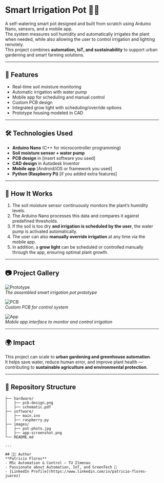 # Smart Irrigation Pot 🌱💧

A self-watering smart pot designed and built from scratch using Arduino Nano, sensors, and a mobile app.  
The system measures soil humidity and automatically irrigates the plant when needed, while also allowing the user to control irrigation and lighting remotely.  
This project combines **automation, IoT, and sustainability** to support urban gardening and smart farming solutions.  

---

## 🚀 Features
- Real-time soil moisture monitoring  
- Automatic irrigation with water pump  
- Mobile app for scheduling and manual control  
- Custom PCB design  
- Integrated grow light with scheduling/override options  
- Prototype housing modeled in CAD  

---

## 🛠️ Technologies Used
- **Arduino Nano** (C++ for microcontroller programming)  
- **Soil moisture sensor + water pump**  
- **PCB design** in [insert software you used]  
- **CAD design** in Autodesk Inventor  
- **Mobile app** [Android/iOS or framework you used]  
- **Python (Raspberry Pi)** [if you added extra features]  

---

## 🔧 How It Works
1. The soil moisture sensor continuously monitors the plant’s humidity levels.  
2. The Arduino Nano processes this data and compares it against predefined thresholds.  
3. If the soil is too dry **and irrigation is scheduled by the user**, the water pump is activated automatically.  
4. The user can also **manually override irrigation** at any time via the mobile app.  
5. In addition, a **grow light** can be scheduled or controlled manually through the app, ensuring optimal plant growth.  

---

## 📷 Project Gallery
![Prototype](images/pot-photo.jpg)  
*The assembled smart irrigation pot prototype*  

![PCB](images/pcb-design.png)  
*Custom PCB for control system*  

![App](images/app-screenshot.png)  
*Mobile app interface to monitor and control irrigation*  

---

## 🌍 Impact
This project can scale to **urban gardening and greenhouse automation**.  
It helps save water, reduce human error, and improve plant health — contributing to **sustainable agriculture and environmental protection**.  

---

## 📂 Repository Structure
```text
├── hardware/
│   ├── pcb-design.png
│   ├── schematic.pdf
├── software/
│   ├── main.ino
│   ├── raspberry.py
├── images/
│   ├── pot-photo.jpg
│   ├── app-screenshot.png
└── README.md

---

## 👨‍💻 Author
**Patricio Flores**  
- MSc Automation & Control – TU Ilmenau  
- Passionate about Automation, IoT, and GreenTech 🌱  
- [LinkedIn Profile](https://www.linkedin.com/in/patricio-flores-juarez)  


